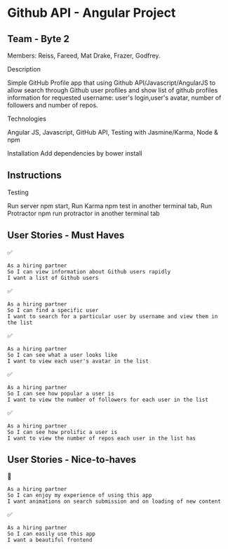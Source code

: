 Github API - Angular Project
===================

Team - Byte 2
-------

Members: Reiss, Fareed, Mat Drake, Frazer, Godfrey.


Description

Simple GitHub Profile app that using Github API/Javascript/AngularJS to allow search through Github user profiles and show list of github profiles information for requested username: user's login,user's avatar, number of followers and number of repos.




Technologies

Angular JS,
Javascript,
GitHub API,
Testing with Jasmine/Karma,
Node & npm


Installation
Add dependencies by bower install

Instructions
-------

Testing

Run server npm start,
Run Karma npm test in another terminal tab,
Run Protractor npm run protractor in another terminal tab

User Stories - Must Haves
-------

:white_check_mark:
```
As a hiring partner
So I can view information about Github users rapidly
I want a list of Github users
```

:white_check_mark:
```
As a hiring partner
So I can find a specific user
I want to search for a particular user by username and view them in the list
```
:white_check_mark:
```
As a hiring partner
So I can see what a user looks like
I want to view each user's avatar in the list
```
:white_check_mark:
```
As a hiring partner
So I can see how popular a user is
I want to view the number of followers for each user in the list
```
:white_check_mark:
```
As a hiring partner
So I can see how prolific a user is
I want to view the number of repos each user in the list has
```


User Stories - Nice-to-haves
-------
:construction:
```
As a hiring partner
So I can enjoy my experience of using this app
I want animations on search submission and on loading of new content
```
:white_check_mark:
```
As a hiring partner
So I can easily use this app
I want a beautiful frontend
```
